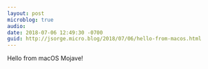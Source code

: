 ```yaml
---
layout: post
microblog: true
audio: 
date: 2018-07-06 12:49:30 -0700
guid: http://jsorge.micro.blog/2018/07/06/hello-from-macos.html
---
```

Hello from macOS Mojave!

